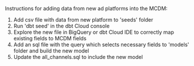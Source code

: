 Instructions for adding data from new ad platforms into the MCDM:  
  
1. Add csv file with data from new platform to 'seeds' folder
2. Run 'dbt seed' in the dbt Cloud console
3. Explore the new file in BigQuery or dbt Cloud IDE to correctly map existing fields to MCDM fields
4. Add an sql file with the query which selects necessary fields to 'models' folder and build the new model
6. Update the all_channels.sql to include the new model
